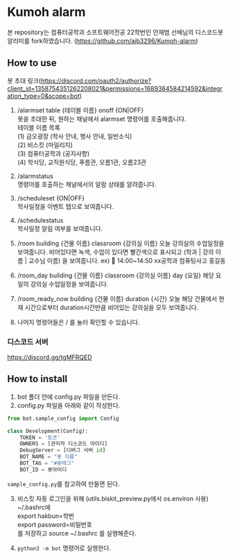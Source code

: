 # Kumoh alarm

본 repository는 컴퓨터공학과 소프트웨어전공 22학번인 안재범 선배님의 디스코드봇 알리미를 fork하였습니다. (https://github.com/ajb3296/Kumoh-alarm)


## How to use
봇 초대 링크(https://discord.com/oauth2/authorize?client_id=1358754351262208021&permissions=1689384584214592&integration_type=0&scope=bot)
1. /alarmset table {테이블 이름} onoff {ON|OFF}  
봇을 초대한 뒤, 원하는 채널에서 alarmset 명령어를 호출해줍니다.  
테이블 이름 목록  
(1) 금오광장 (학사 안내, 행사 안내, 일반소식)  
(2) 비스킷 (마일리지)  
(3) 컴퓨터공학과 (공지사항)  
(4) 학식당, 교직원식당, 푸름관, 오름1관, 오름23관

3. /alarmstatus  
명령어를 호출하는 채널에서의 알람 상태를 알려줍니다.

4. /scheduleset {ON|OFF}  
학사일정을 이벤트 탭으로 보여줍니다.

5. /schedulestatus  
학사일정 알림 여부를 보여줍니다.

6. /room building {건물 이름} classroom {강의실 이름}
오늘 강의실의 수업일정을 보여줍니다.
비어있다면 녹색, 수업이 있다면 빨간색으로 표시되고 (학과 | 강의 이름 | 교수님 이름) 을 보여줍니다.
ex) :red_circle: 14:00~14:50 xx공학과 컴퓨팅사고 홍길동

7. /room_day building {건물 이름} classroom {강의실 이름} day {요일}
해당 요일의 강의실 수업일정을 보여줍니다.

8. /room_ready_now building {건물 이름} duration {시간}
오늘 해당 건물에서 현재 시간으로부터 duration시간만큼 비어있는 강의실을 모두 보여줍니다.

9. 나머지 명령어들은 / 를 눌러 확인할 수 있습니다.


### 디스코드 서버

https://discord.gg/tgMFRQED

## How to install
1. bot 폴더 안에 config.py 파일을 만든다.
2. config.py 파일을 아래와 같이 작성한다.
```python
from bot.sample_config import Config

class Development(Config):
    TOKEN = '토큰'
    OWNERS = [관리자 디스코드 아이디]
    DebugServer = [디버그 서버 id]
    BOT_NAME = "봇 이름"
    BOT_TAG = "#봇태그"
    BOT_ID = 봇아이디
```
`sample_config.py`를 참고하여 만들면 된다.<br>

3. 비스킷 자동 로그인을 위해 (utils.biskit_preview.py에서 os.environ 사용) <br>
   ~/.bashrc에 <br>
   export hakbun=학번 <br>
   export password=비밀번호 <br>
   를 저장하고 source ~/.bashrc 를 실행해준다.
   
4. `python3 -m bot` 명령어로 실행한다.


